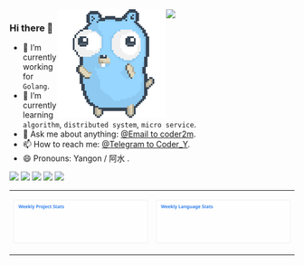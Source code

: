 <a href="https://github.com/wuhan005?tab=repositories">
  <img align="right" src="https://github-readme-stats.myxy99.vercel.app/api?username=coder2m&show_icons=true" width="45%" />
  <img align="right" src="img/go.gif"/>
</a>

### Hi there 👋

- 🔭 I’m currently working for `Golang`.
- 🌱 I’m currently learning `algorithm`, `distributed system`, `micro service`.
- 💬 Ask me about anything: [@Email to coder2m](mailto:myxy99@foxmail.com).
- 📫 How to reach me: [@Telegram to Coder_Y](https://t.me/Coder_Y).
- 😄 Pronouns: Yangon / 阿水 .

![](https://img.shields.io/badge/win10-Development-d0d1d4)
![](https://img.shields.io/badge/Go-1.15-1cadd5)
![](https://img.shields.io/badge/php-7.1.3-9cf)
![](https://img.shields.io/badge/python-3.6-blue)
![](https://visitor-badge.laobi.icu/badge?page_id=coder2m.coder2m)

<table cellspacing="0" cellpadding="0">
<tr>
<td valign="top" width="50%">

![Anurag's github stats](images/wakatime_weekly_project_stats.svg)

</td>
<td valign="top" width="50%">

![Anurag's github stats](images/wakatime_weekly_language_stats.svg)

</td>
</tr>
</table>

